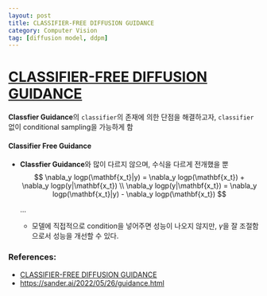 ```yaml
---
layout: post
title: CLASSIFIER-FREE DIFFUSION GUIDANCE
category: Computer Vision
tag: [diffusion model, ddpm]
---
```


# [CLASSIFIER-FREE DIFFUSION GUIDANCE](https://arxiv.org/pdf/2207.12598.pdf)

**Classfier Guidance**의 `classifier`의 존재에 의한 단점을 해결하고자, `classifier`없이 conditional sampling을 가능하게 함


#### Classifier Free Guidance 
- **Classfier Guidance**와 많이 다르지 않으며, 수식을 다르게 전개했을 뿐
    $$
    \nabla_y logp(\mathbf{x_t}|y) = \nabla_y logp(\mathbf{x_t}) + \nabla_y logp(y|\mathbf{x_t}) \\
    \nabla_y logp(y|\mathbf{x_t}) = \nabla_y logp(\mathbf{x_t}|y) - \nabla_y logp(\mathbf{x_t})
    $$

    ...
    
    - 모델에 직접적으로 condition을 넣어주면 성능이 나오지 않지만, $\gamma$을 잘 조절함으로서 성능을 개선할 수 있다. 


### References:
- [CLASSIFIER-FREE DIFFUSION GUIDANCE](https://arxiv.org/pdf/2207.12598.pdf)
- https://sander.ai/2022/05/26/guidance.html